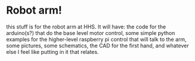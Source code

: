 # Robot arm!
this stuff is for the robot arm at HHS. It will have: the code for the arduino(s?) that do the base level motor control, some simple python examples for the higher-level raspberry pi control that will talk to the arm, some pictures, some schematics, the CAD for the first hand, and whatever else I feel like putting in it that relates.
